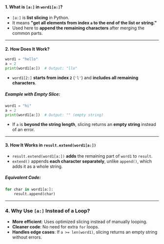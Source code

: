 #### **1. What is `[a:]` in `word1[a:]`?**
- `[a:]` is **list slicing** in Python.
- It means **"get all elements from index `a` to the end of the list or string."**
- Used here to **append the remaining characters** after merging the common parts.

---

#### **2. How Does It Work?**
```python
word1 = "hello"
a = 2
print(word1[a:])  # Output: "llo"
```
- `word1[2:]` **starts from index `2`** (`'l'`) and **includes all remaining characters**.

##### **Example with Empty Slice:**
```python
word1 = "hi"
a = 2
print(word1[a:])  # Output: "" (empty string)
```
- If `a` is **beyond the string length**, slicing returns an **empty string** instead of an error.

---

#### **3. How It Works in `result.extend(word1[a:])`**
- `result.extend(word1[a:])` **adds** the remaining part of `word1` to `result`.
- `extend()` appends **each character separately**, unlike `append()`, which adds it as a whole string.

##### **Equivalent Code:**
```python
for char in word1[a:]:
    result.append(char)
```

---

### **4. Why Use `[a:]` Instead of a Loop?**
- **More efficient**: Uses optimized slicing instead of manually looping.
- **Cleaner code**: No need for extra `for` loops.
- **Handles edge cases**: If `a >= len(word1)`, slicing returns an empty string without errors.

